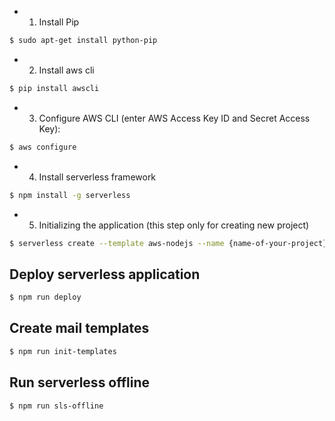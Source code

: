 - 1) Install Pip
```sh
$ sudo apt-get install python-pip
```

- 2) Install aws cli
```sh
$ pip install awscli
```

- 3) Configure AWS CLI (enter AWS Access Key ID and Secret Access Key):
```sh
$ aws configure
```

- 4) Install serverless framework
```sh
$ npm install -g serverless
```

- 5) Initializing the application (this step only for creating new project)
```sh
$ serverless create --template aws-nodejs --name {name-of-your-project}
```

Deploy serverless application
-----------------------------
```sh
$ npm run deploy
```

Create mail templates
-----------------------------
```sh
$ npm run init-templates
```

Run serverless offline
-----------------------------
```sh
$ npm run sls-offline
```